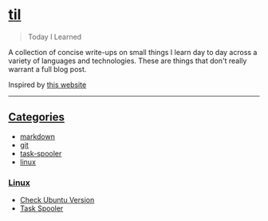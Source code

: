 # [til](https://github.com/cosplayeer/til/tree/main#til)
> Today I Learned

A collection of concise write-ups on small things I learn day to day across a variety of languages and technologies. These are things that don't really warrant a full blog post.  

Inspired by <u>[this website](https://github.com/jbranchaud/til)</u>


----
## [Categories](https://github.com/cosplayeer/til/tree/main#categories)

- <u>[markdown](https://github.com/cosplayeer/til#markdown)</u>
- <u>[git]()</u>
- <u>[task-spooler]()</u>
- <u>[linux](https://github.com/cosplayeer/til#markdown)</u>

### [Linux](https://github.com/cosplayeer/til/tree/main#linux)
- <u>[Check Ubuntu Version](https://github.com/cosplayeer/til/blob/main/linux/check-ubuntu-version.md)
- <u>[Task Spooler](https://github.com/cosplayeer/til/blob/main/linux/task-spooler.md)
